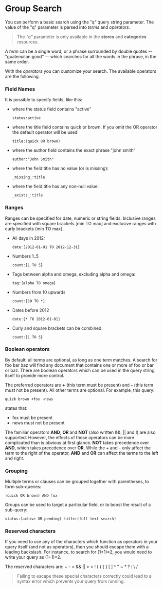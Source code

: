 
# Group Search

You can perform a basic search using the "q" query string parameter. The value of the "q" parameter is parsed into *terms* and *operators*.

> The *"q"* parameter is only available in the **stores** and **categories** resources.

A *term* can be a single word, or a phrase surrounded by double quotes -- "guatemalan good" -- which searches for all the words in the phrase, in the same order.

With the *operators* you can customize your search. The available operators are the following.

### Field Names

It is possible to specify fields, like this:

- where the status field contains "active"

    ```
    status:active
    ```
- where the title field contains quick or brown. If you omit the OR operator the default operator will be used

    ```
    title:(quick OR brown)
    ```
- where the author field contains the exact phrase "john smith"

    ```
    author:"John Smith"
    ```
- where the field title has no value (or is missing):

    ```
    _missing_:title
    ```
- where the field title has any non-null value:

    ```
    _exists_:title
    ```

### Ranges
Ranges can be specified for date, numeric or string fields. Inclusive ranges are specified with square brackets [min TO max] and exclusive ranges with curly brackets {min TO max}.

- All days in 2012:

    ```
    date:[2012-01-01 TO 2012-12-31]
    ```
- Numbers 1..5

    ```
    count:[1 TO 5]
    ```
- Tags between alpha and omega, excluding alpha and omega:

    ```
    tag:{alpha TO omega}
    ```
- Numbers from 10 upwards

    ```
    count:[10 TO *]
    ```
- Dates before 2012

    ```
    date:{* TO 2012-01-01}
    ```
- Curly and square brackets can be combined:

    ```
    count:[1 TO 5}
    ```

### Boolean operators
By default, all terms are optional, as long as one term matches. A search for foo bar baz will find any document that contains one or more of foo or bar or baz. There are boolean operators which can be used in the query string itself to provide more control.

The preferred operators are **+** (this term must be present) and **-** (this term must not be present). All other terms are optional. For example, this query:

```
quick brown +fox -news
```

states that:

- fox must be present
- news must not be present

The familiar operators **AND**, **OR** and **NOT** (also written &&, || and !) are also supported. However, the effects of these operators can be more complicated than is obvious at first glance. **NOT** takes precedence over **AND**, which takes precedence over **OR**. While the + and - only affect the term to the right of the operator, **AND** and **OR** can affect the terms to the left and right.

### Grouping
Multiple terms or clauses can be grouped together with parentheses, to form sub-queries:

```
(quick OR brown) AND fox
```

Groups can be used to target a particular field, or to boost the result of a sub-query:

```
status:(active OR pending) title:(full text search)
```

### Reserved characters
If you need to use any of the characters which function as operators in your query itself (and not as operators), then you should escape them with a leading backslash. For instance, to search for (1+1)=2, you would need to write your query as \(1\+1\)\=2.

The reserved characters are: + - = && || > < ! ( ) { } [ ] ^ " ~ * ? : \ /

> Failing to escape these special characters correctly could lead to a syntax error which prevents your query from running.
